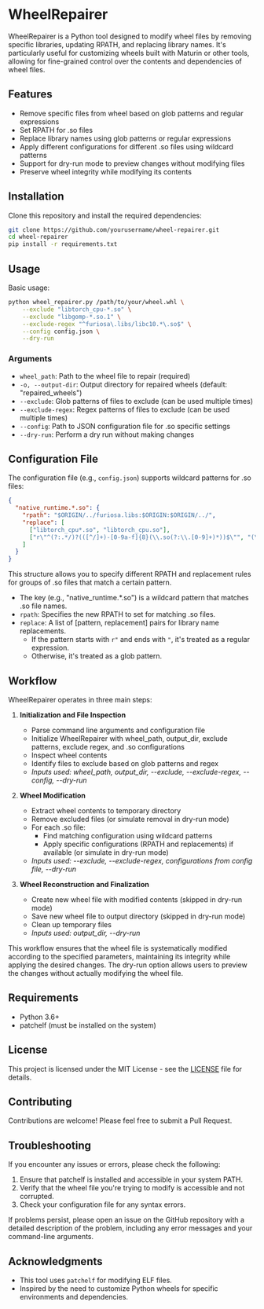 # WheelRepairer

WheelRepairer is a Python tool designed to modify wheel files by removing specific libraries, updating RPATH, and replacing library names. It's particularly useful for customizing wheels built with Maturin or other tools, allowing for fine-grained control over the contents and dependencies of wheel files.

## Features

- Remove specific files from wheel based on glob patterns and regular expressions
- Set RPATH for .so files
- Replace library names using glob patterns or regular expressions
- Apply different configurations for different .so files using wildcard patterns
- Support for dry-run mode to preview changes without modifying files
- Preserve wheel integrity while modifying its contents

## Installation

Clone this repository and install the required dependencies:

```bash
git clone https://github.com/yourusername/wheel-repairer.git
cd wheel-repairer
pip install -r requirements.txt
```

## Usage

Basic usage:

```bash
python wheel_repairer.py /path/to/your/wheel.whl \
    --exclude "libtorch_cpu-*.so" \
    --exclude "libgomp-*.so.1" \
    --exclude-regex "^furiosa\.libs/libc10.*\.so$" \
    --config config.json \
    --dry-run
```

### Arguments

- `wheel_path`: Path to the wheel file to repair (required)
- `-o, --output-dir`: Output directory for repaired wheels (default: "repaired_wheels")
- `--exclude`: Glob patterns of files to exclude (can be used multiple times)
- `--exclude-regex`: Regex patterns of files to exclude (can be used multiple times)
- `--config`: Path to JSON configuration file for .so specific settings
- `--dry-run`: Perform a dry run without making changes

## Configuration File

The configuration file (e.g., `config.json`) supports wildcard patterns for .so files:

```json
{
  "native_runtime.*.so": {
    "rpath": "$ORIGIN/../furiosa.libs:$ORIGIN:$ORIGIN/../",
    "replace": [
      ["libtorch_cpu*.so", "libtorch_cpu.so"],
      ["r\"^(?:.*/)?(([^/]+)-[0-9a-f]{8}(\\.so(?:\\.[0-9]+)*))$\"", "(\\2\\3)"]
    ]
  }
}
```

This structure allows you to specify different RPATH and replacement rules for groups of .so files that match a certain pattern.

- The key (e.g., "native_runtime.*.so") is a wildcard pattern that matches .so file names.
- `rpath`: Specifies the new RPATH to set for matching .so files.
- `replace`: A list of [pattern, replacement] pairs for library name replacements.
  - If the pattern starts with `r"` and ends with `"`, it's treated as a regular expression.
  - Otherwise, it's treated as a glob pattern.

## Workflow

WheelRepairer operates in three main steps:

1. **Initialization and File Inspection**
   - Parse command line arguments and configuration file
   - Initialize WheelRepairer with wheel_path, output_dir, exclude patterns, exclude regex, and .so configurations
   - Inspect wheel contents
   - Identify files to exclude based on glob patterns and regex
   - *Inputs used: wheel_path, output_dir, --exclude, --exclude-regex, --config, --dry-run*

2. **Wheel Modification**
   - Extract wheel contents to temporary directory
   - Remove excluded files (or simulate removal in dry-run mode)
   - For each .so file:
     - Find matching configuration using wildcard patterns
     - Apply specific configurations (RPATH and replacements) if available (or simulate in dry-run mode)
   - *Inputs used: --exclude, --exclude-regex, configurations from config file, --dry-run*

3. **Wheel Reconstruction and Finalization**
   - Create new wheel file with modified contents (skipped in dry-run mode)
   - Save new wheel file to output directory (skipped in dry-run mode)
   - Clean up temporary files
   - *Inputs used: output_dir, --dry-run*

This workflow ensures that the wheel file is systematically modified according to the specified parameters, maintaining its integrity while applying the desired changes. The dry-run option allows users to preview the changes without actually modifying the wheel file.

## Requirements

- Python 3.6+
- patchelf (must be installed on the system)

## License

This project is licensed under the MIT License - see the [LICENSE](LICENSE) file for details.

## Contributing

Contributions are welcome! Please feel free to submit a Pull Request.

## Troubleshooting

If you encounter any issues or errors, please check the following:

1. Ensure that patchelf is installed and accessible in your system PATH.
2. Verify that the wheel file you're trying to modify is accessible and not corrupted.
3. Check your configuration file for any syntax errors.

If problems persist, please open an issue on the GitHub repository with a detailed description of the problem, including any error messages and your command-line arguments.

## Acknowledgments

- This tool uses `patchelf` for modifying ELF files.
- Inspired by the need to customize Python wheels for specific environments and dependencies.